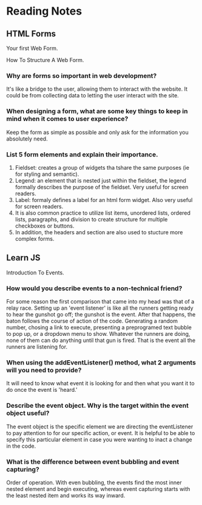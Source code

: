 # Reading Notes

## HTML Forms

 Your first Web Form.

 How To Structure A Web Form.

### Why are forms so important in web development?

It's like a bridge to the user, allowing them to interact with the website. It could be from collecting data to letting the user interact with the site.

### When designing a form, what are some key things to keep in mind when it comes to user experience?

Keep the form as simple as possible and only ask for the information you absolutely need.

### List 5 form elements and explain their importance.

<ol>
<li> Fieldset: creates a group of widgets tha tshare the same purposes (ie for styling and semantic).
<li> Legend: an element that is nested just within the fieldset, the legend formally describes the purpose of the fieldset. Very useful for screen readers.
<li> Label: formaly defines a label for an html form widget. Also very useful for screen readers.
<li> It is also common practice to utilize list items, unordered lists, ordered lists, paragraphs, and division to create structure for multiple checkboxes or buttons.
<li> In addition, the headers and section are also used to stucture more complex forms.
</ol>

## Learn JS

Introduction To Events.

### How would you describe events to a non-technical friend?

For some reason the first comparison that came into my head was that of a relay race. Setting up an 'event listener' is like all the runners getting ready to hear the gunshot go off; the gunshot is the event. After that happens, the baton follows the course of action of the code. Generating a random number, chosing a link to execute, presenting a preprogramed text bubble to pop up, or a dropdown menu to show. Whatever the runners are doing, none of them can do anything until that gun is fired. That is the event all the runners are listening for.

### When using the addEventListener() method, what 2 arguments will you need to provide?

It will need to know what event it is looking for and then what you want it to do once the event is 'heard.'

### Describe the event object. Why is the target within the event object useful?

The event object is the specific element we are directing the eventListener to pay attention to for our specific action, or event. It is helpful to be able to specify this particular element in case you were wanting to inact a change in the code.

### What is the difference between event bubbling and event capturing?

Order of operation. With even bubbling, the events find the most inner nested element and begin executing, whereas event capturing starts with the least nested item and works its way inward. 